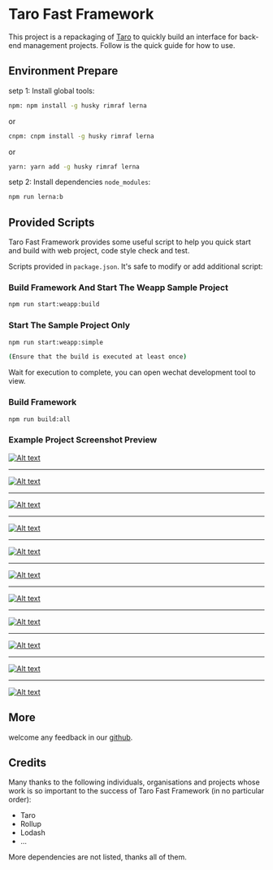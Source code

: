 # Taro Fast Framework

This project is a repackaging of [Taro](https://taro-docs.jd.com/) to quickly build an interface for back-end management projects. Follow is the quick guide for how to use.

## Environment Prepare

setp 1: Install global tools:

```bash
npm: npm install -g husky rimraf lerna
```

or

```bash
cnpm: cnpm install -g husky rimraf lerna
```

or

```bash
yarn: yarn add -g husky rimraf lerna
```

setp 2: Install dependencies `node_modules`:

```bash
npm run lerna:b
```

## Provided Scripts

Taro Fast Framework provides some useful script to help you quick start and build with web project, code style check and test.

Scripts provided in `package.json`. It's safe to modify or add additional script:

### Build Framework And Start The Weapp Sample Project

```bash
npm run start:weapp:build
```

### Start The Sample Project Only

```bash
npm run start:weapp:simple

(Ensure that the build is executed at least once)
```

Wait for execution to complete, you can open wechat development tool to view.

### Build Framework

```bash
npm run build:all
```

### Example Project Screenshot Preview

[![Alt text](https://github.com/kityandhero/github-images/blob/main/taro-fast-framework-images/screenshot/01.png?raw=true)](01.png)

******

[![Alt text](https://github.com/kityandhero/github-images/blob/main/taro-fast-framework-images/screenshot/02.png?raw=true)](02.png)

******

[![Alt text](https://github.com/kityandhero/github-images/blob/main/taro-fast-framework-images/screenshot/03.png?raw=true)](03.png)

******

[![Alt text](https://github.com/kityandhero/github-images/blob/main/taro-fast-framework-images/screenshot/04.png?raw=true)](04.png)

******

[![Alt text](https://github.com/kityandhero/github-images/blob/main/taro-fast-framework-images/screenshot/05.png?raw=true)](05.png)

******

[![Alt text](https://github.com/kityandhero/github-images/blob/main/taro-fast-framework-images/screenshot/06.png?raw=true)](06.png)

******

[![Alt text](https://github.com/kityandhero/github-images/blob/main/taro-fast-framework-images/screenshot/07.png?raw=true)](07.png)

******

[![Alt text](https://github.com/kityandhero/github-images/blob/main/taro-fast-framework-images/screenshot/08.png?raw=true)](08.png)

******

[![Alt text](https://github.com/kityandhero/github-images/blob/main/taro-fast-framework-images/screenshot/09.png?raw=true)](09.png)

******

[![Alt text](https://github.com/kityandhero/github-images/blob/main/taro-fast-framework-images/screenshot/10.png?raw=true)](10.png)

******

[![Alt text](https://github.com/kityandhero/github-images/blob/main/taro-fast-framework-images/screenshot/11.png?raw=true)](11.png)

## More

welcome any feedback in our [github](https://github.com/kityandhero/taro-fast-framework).

## Credits

Many thanks to the following individuals, organisations and projects whose work is so important to the success of Taro Fast Framework (in no particular order):

- Taro
- Rollup
- Lodash
- ...

More dependencies are not listed, thanks all of them.
